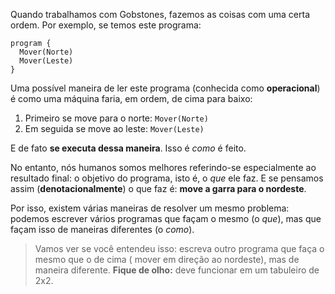 Quando trabalhamos com Gobstones, fazemos as coisas com uma certa ordem. Por exemplo, se temos este programa:

``` gobstones
program {
  Mover(Norte)
  Mover(Leste)
}
```

Uma possível maneira de ler este programa (conhecida como **operacional**) é como uma máquina faria, em ordem, de cima para baixo:

1.	Primeiro se move para o norte: `Mover(Norte)`
2.	Em seguida se move ao leste: `Mover(Leste)`

E de fato **se executa dessa maneira**. Isso é _como_ é feito.

No entanto, nós humanos somos melhores referindo-se especialmente ao resultado final: o objetivo do programa, isto é, o _que_ ele faz. E se pensamos assim (**denotacionalmente**) o que faz é: **move a garra para o nordeste**.

Por isso, existem várias maneiras de resolver um mesmo problema: podemos escrever vários programas que façam o mesmo (o _que_), mas que façam isso de maneiras diferentes (o _como_).

> Vamos ver se você entendeu isso: escreva outro programa que faça o mesmo que o de cima ( mover em direção ao nordeste), mas de maneira diferente. **Fique de olho:** deve funcionar em um tabuleiro de 2x2.